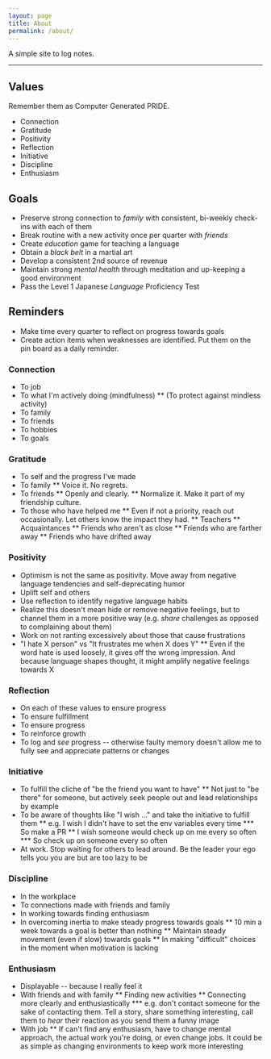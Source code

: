 ```yaml
---
layout: page
title: About
permalink: /about/
---
```


A simple site to log notes.

---

## Values
Remember them as Computer Generated PRIDE.

* Connection
* Gratitude
* Positivity
* Reflection
* Initiative
* Discipline
* Enthusiasm


## Goals
* Preserve strong connection to *family* with consistent, bi-weekly check-ins with each of them
* Break routine with a new activity once per quarter with *friends*
* Create *education* game for teaching a language
* Obtain a *black belt* in a martial art
* Develop a consistent 2nd source of revenue
* Maintain strong *mental health* through meditation and up-keeping a good environment
* Pass the Level 1 Japanese *Language* Proficiency Test

## Reminders
- Make time every quarter to reflect on progress towards goals
- Create action items when weaknesses are identified. Put them on the pin board as a daily reminder.

### Connection
* To job
* To what I'm actively doing (mindfulness)
** (To protect against mindless activity)
* To family
* To friends
* To hobbies
* To goals

### Gratitude
* To self and the progress I've made
* To family
** Voice it. No regrets.
* To friends
** Openly and clearly.
** Normalize it. Make it part of my friendship culture.
* To those who have helped me
** Even if not a priority, reach out occasionally. Let others know the impact they had.
** Teachers
** Acquaintances
** Friends who aren't as close
** Friends who are farther away
** Friends who have drifted away

### Positivity
* Optimism is not the same as positivity. Move away from negative language tendencies and self-deprecating humor
* Uplift self and others
* Use reflection to identify negative language habits
* Realize this doesn't mean hide or remove negative feelings, but to channel them in a more positive way (e.g. _share_ challenges as opposed to complaining about them)
* Work on not ranting excessively about those that cause frustrations
* "I hate X person" vs "It frustrates me when X does Y"
** Even if the word hate is used loosely, it gives off the wrong impression. And because language shapes thought, it might amplify negative feelings towards X

### Reflection
* On each of these values to ensure progress
* To ensure fulfillment
* To ensure progress
* To reinforce growth
* To log and _see_ progress -- otherwise faulty memory doesn't allow me to fully see and appreciate patterns or changes

### Initiative
* To fulfill the cliche of "be the friend you want to have"
** Not just to "be there" for someone, but actively seek people out and lead relationships by example
* To be aware of thoughts like "I wish ..." and take the initiative to fulfill them
** e.g. I wish I didn't have to set the env variables every time
*** So make a PR
** I wish someone would check up on me every so often
*** So check up on someone every so often
* At work. Stop waiting for others to lead around. Be the leader your ego tells you you are but are too lazy to be


### Discipline
* In the workplace
* To connections made with friends and family
* In working towards finding enthusiasm
* In overcoming inertia to make steady progress towards goals
** 10 min a week towards a goal is better than nothing
** Maintain steady movement (even if slow) towards goals
** In making "difficult" choices in the moment when motivation is lacking

### Enthusiasm
* Displayable -- because I really feel it
* With friends and with family
** Finding new activities
** Connecting more clearly and enthusiastically
*** e.g. don't contact someone for the sake of contacting them. Tell a story, share something interesting, call them to _hear_ their reaction as you send them a funny image
* With job
** If can't find any enthusiasm, have to change mental approach, the actual work you're doing, or even change jobs. It could be as simple as changing environments to keep work more interesting



